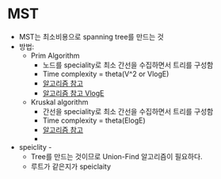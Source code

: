 # MST
* MST는 최소비용으로 spanning tree를 만드는 것
* 방법:
  *  Prim Algorithm
     *  노드를 speciality로 최소 간선을 수집하면서 트리를 구성함
      *  Time complexity = theta(V^2 or VlogE)
      *  [알고리즘 참고](https://www.weeklyps.com/entry/%ED%94%84%EB%A6%BC-%EC%95%8C%EA%B3%A0%EB%A6%AC%EC%A6%98-Prims-algorithm)
      *  [알고리즘 참고 VlogE](https://4legs-study.tistory.com/112)
  *  Kruskal algorithm
     *  간선을 speciality로 최소 간선을 수집하면서 트리를 구성함
      *  Time complexity = theta(ElogE)
      *  [알고리즘 참고](https://swblossom.tistory.com/51)
      *  
* speiclity -
  *  Tree를 만드는 것이므로 Union-Find 알고리즘이 필요하다.
  *  루트가 같은지가 speiclaity
